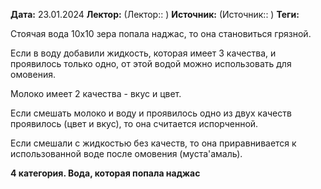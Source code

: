 **Дата:** 23.01.2024
**Лектор:** (Лектор:: )
**Источник:** (Источник:: )
**Теги:** 

Стоячая вода 10х10 зера попала наджас, то она становиться грязной.

Если в воду добавили жидкость, которая имеет 3 качества, и проявилось только одно, от этой водой можно использовать для омовения.

Молоко имеет 2 качества - вкус и цвет.

Если смешать молоко и воду и проявилось одно из двух качеств проявилось (цвет и вкус), то она считается испорченной.

Если смешали с жидкостью без качеств, то она приравнивается к использованной воде после омовения (муста'амаль).

**4 категория. Вода, которая попала наджас**

